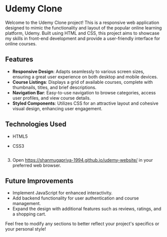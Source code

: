 # Udemy Clone

Welcome to the Udemy Clone project! This is a responsive web application designed to mimic the functionality and layout of the popular online learning platform, Udemy. Built using HTML and CSS, this project aims to showcase my skills in front-end development and provide a user-friendly interface for online courses.

## Features

- **Responsive Design**: Adapts seamlessly to various screen sizes, ensuring a great user experience on both desktop and mobile devices.
- **Course Listings**: Displays a grid of available courses, complete with thumbnails, titles, and brief descriptions.
- **Navigation Bar**: Easy-to-use navigation to browse categories, access user profiles, and view course details.
- **Styled Components**: Utilizes CSS for an attractive layout and cohesive visual design, enhancing user engagement.

## Technologies Used

- HTML5
- CSS3


   ```
3. Open https://shanmugapriya-1994.github.io/udemy-website/ in your preferred web browser.


## Future Improvements

- Implement JavaScript for enhanced interactivity.
- Add backend functionality for user authentication and course management.
- Expand the design with additional features such as reviews, ratings, and a shopping cart.



Feel free to modify any sections to better reflect your project's specifics or your personal style!
